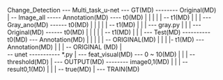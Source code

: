 
Change_Detection --- Multi_task_u-net --- GT(MD) -------- Original(MD)  
                                       |
                                       -- Image_all ----- Annotation(MD) ---- t0(MD)
                                       |              |                    |
                                       |              |                    -- t1(MD)
                                       |              |
                                       |              --- Gray_ano(MD) ------ t0(MD)
                                       |              |                    |
                                       |              |                    -- t1(MD)
                                       |              |
                                       |              --- gray.py
                                       |              |
                                       |              --- Original(MD) ------ t0(MD)
                                       |              |                    |
                                       |              |                    -- t1(MD)
                                       |              |
                                       |              --- Test(MD) ---------- t0(MD) --- Annotation(MD)
                                       |                                   |          |
                                       |                                   |          -- ORIGINAL(MD)
                                       |                                   |
                                       |                                   |- t1(MD) --- Annotation(MD)
                                       |                                              |
                                       |                                              -- ORIGINAL (MD)
                                       |                 
                                       -- unet ----------- *.py
                                                      |
                                                      --- feat_visual(MD) --- 0 ~ 10(MD)
                                                      |                    |
                                                      |                    -- threshold(MD)
                                                      |
                                                      --- OUTPUT(MD) -------- image0,1(MD)
                                                      |                    |
                                                      |                    -- result0,1(MD)
                                                      |                    |
                                                      |                    -- true(MD)
                                                      |
                                                      --- TRAIN(MD)
